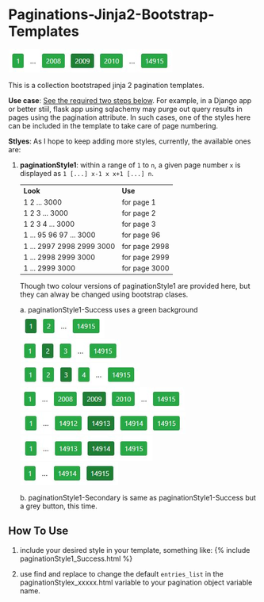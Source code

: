 # Paginations-Jinja2-Bootstrap-Templates
![paginationStyle1-Success](/images/pg2009of14915.JPG)

This is a collection bootstraped jinja 2 pagination templates.

**Use case**: [See the required two steps below](#how-to-use). For example, in a Django app or better stiil, flask app using sqlachemy may purge out query results in pages using the pagination attribute. In such cases, one of the styles here can be included in the template to take care of page numbering.

**Stlyes**: As I hope to keep adding more styles, currently, the available ones are:

1. **paginationStyle1**: within a range of ```1``` to ```n```, a given page number ```x``` is displayed as ``` 1 [...] x-1 x x+1 [...] n ```.<table>
    <th>Look</th>
    <th>Use</th>
        <tr>
            <td>1 2 ... 3000</td>
            <td>for page 1</td>
        </tr>
        <tr>
            <td>1 2 3 ... 3000</td>
            <td>for page 2</td>
        </tr>
        <tr>
            <td>1 2 3 4 ... 3000</td>
            <td>for page 3</td>
        </tr>
        <tr>
            <td>1 ... 95 96 97 ... 3000</td>
            <td>for page 96</td>
        </tr>
        <tr>
            <td>1 ... 2997 2998 2999 3000</td>
            <td>for page 2998</td>
        </tr>
        <tr>
            <td>1 ... 2998 2999 3000</td>
            <td>for page 2999</td>
        </tr>
        <tr>
            <td>1 ... 2999 3000</td>
            <td>for page 3000</td>
    </table>
    Though two colour versions of paginationStyle1 are provided here, but they can alway be changed using bootstrap clases.

    a. paginationStyle1-Success uses a green background 
    ![pg1of14915.JPG](/images/pg1of14915.JPG)  
    ![pg2of14915.JPG](/images/pg2of14915.JPG)  
    ![pg3of14915.JPG](/images/pg3of14915.JPG)  
    ![pg2009of14915.JPG](/images/pg2009of14915.JPG)  
    ![pg14913of14915.JPG](/images/pg14913of14915.JPG)  
    ![pg14914of14915.JPG](/images/pg14914of14915.JPG)  
    ![pg14915of14915.JPG](/images/pg14915of14915.JPG) 

    b. paginationStyle1-Secondary is same as paginationStyle1-Success but a grey button, this time.



## How To Use
1. include your desired style in your template, something like:
{% include paginationStyle1_Success.html %}

2. use find and replace to change the default ```entries_list``` in the paginationStylex_xxxxx.html variable to your pagination object variable name.


